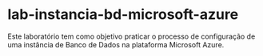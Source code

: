 # lab-instancia-bd-microsoft-azure
Este laboratório tem como objetivo praticar o processo de configuração de uma instância de Banco de Dados na plataforma Microsoft Azure. 
